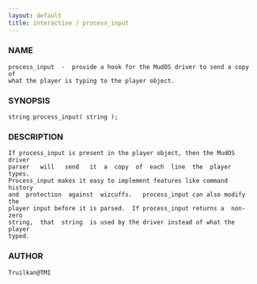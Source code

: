 ```yaml
---
layout: default
title: interactive / process_input
---
```


### NAME

    process_input  -  provide a hook for the MudOS driver to send a copy of
    what the player is typing to the player object.


### SYNOPSIS

    string process_input( string );


### DESCRIPTION

    If process_input is present in the player object, then the MudOS driver
    parser   will   send   it  a  copy  of  each  line  the  player  types.
    Process_input makes it easy to implement features like command  history
    and  protection  against  wizcuffs.   process_input can also modify the
    player input before it is parsed.  If process_input returns a  non-zero
    string,  that  string  is used by the driver instead of what the player
    typed.


### AUTHOR

    Truilkan@TMI
